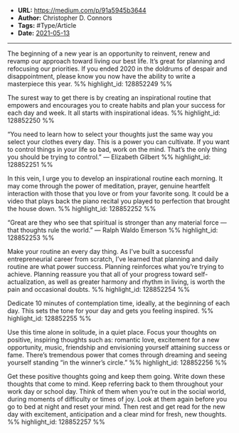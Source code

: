- **URL:** https://medium.com/p/91a5945b3644
- **Author:** Christopher D. Connors
- **Tags:** #Type/Article
- **Date:** [2021-05-13](../_daily/2021-05-13.md)
---

The beginning of a new year is an opportunity to reinvent, renew and revamp our approach toward living our best life. It’s great for planning and refocusing our priorities. If you ended 2020 in the doldrums of despair and disappointment, please know you now have the ability to write a masterpiece this year. %% highlight_id: 128852249 %%


The surest way to get there is by creating an inspirational routine that empowers and encourages you to create habits and plan your success for each day and week. It all starts with inspirational ideas. %% highlight_id: 128852250 %%


“You need to learn how to select your thoughts just the same way you select your clothes every day. This is a power you can cultivate. If you want to control things in your life so bad, work on the mind. That’s the only thing you should be trying to control.” — Elizabeth Gilbert %% highlight_id: 128852251 %%


In this vein, I urge you to develop an inspirational routine each morning. It may come through the power of meditation, prayer, genuine heartfelt interaction with those that you love or from your favorite song. It could be a video that plays back the piano recital you played to perfection that brought the house down. %% highlight_id: 128852252 %%


“Great are they who see that spiritual is stronger than any material force — that thoughts rule the world.” — Ralph Waldo Emerson %% highlight_id: 128852253 %%


Make your routine an every day thing. As I’ve built a successful entrepreneurial career from scratch, I’ve learned that planning and daily routine are what power success. Planning reinforces what you’re trying to achieve. Planning reassure you that all of your progress toward self-actualization, as well as greater harmony and rhythm in living, is worth the pain and occasional doubts. %% highlight_id: 128852254 %%


Dedicate 10 minutes of contemplation time, ideally, at the beginning of each day. This sets the tone for your day and gets you feeling inspired. %% highlight_id: 128852255 %%


Use this time alone in solitude, in a quiet place. Focus your thoughts on positive, inspiring thoughts such as: romantic love, excitement for a new opportunity, music, friendship and envisioning yourself attaining success or fame. There’s tremendous power that comes through dreaming and seeing yourself standing “in the winner’s circle.” %% highlight_id: 128852256 %%


Get these positive thoughts going and keep them going. Write down these thoughts that come to mind. Keep referring back to them throughout your work day or school day. Think of them when you’re out in the social world, during moments of difficulty or times of joy. Look at them again before you go to bed at night and reset your mind. Then rest and get read for the new day with excitement, anticipation and a clear mind for fresh, new thoughts. %% highlight_id: 128852257 %%

